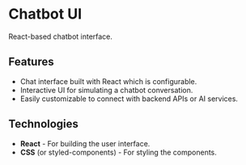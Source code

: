 # Chatbot UI

React-based chatbot interface.

## Features

- Chat interface built with React which is configurable.
- Interactive UI for simulating a chatbot conversation.
- Easily customizable to connect with backend APIs or AI services.

## Technologies

- **React** - For building the user interface.
- **CSS** (or styled-components) - For styling the components.